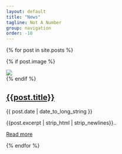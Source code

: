 ```yaml
---
layout: default
title: "News"
tagline: Not A Number
group: navigation
order: -10
---
```


{% for post in site.posts %}
<article class="teaser">

{% if post.image %}
<div class="image">
<a href="{{ HOME_PATH }}{{post.url}}">
  <img src="{{site.url}}/assets/images/{{post.image}}" />
</a>
</div>
{% endif %}

<h2><a href="{{ HOME_PATH }}{{post.url}}">{{post.title}}</a></h2>
  <p class="blog-post-meta small">
    <i class="fa fa-calendar"></i>
    <time datetime="{{ post.date | date: "%Y-%m-%dT%H:%M:%SZ" }}" itemprop="datePublished">{{ post.date | date_to_long_string }}</time>
  </p>

<div class="excerpt">
{{post.excerpt | strip_html | strip_newlines}}..
</div>

<div class="read-more">
    <p><a class="btn btn-secondary btn-block" href="{{ post.url }}" role="button">Read more <i class="fa fa-arrow-circle-right"></i></a></p>
</div>

</article>
{% endfor %}